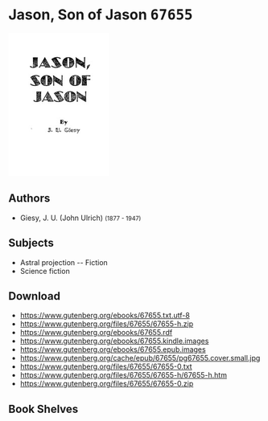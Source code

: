 # Jason, Son of Jason <kbd>67655</kbd>

![](./cover.medium.jpg "")

## Authors


 - Giesy, J. U. (John Ulrich) <small>(1877 - 1947)</small>

## Subjects


 - Astral projection -- Fiction
 - Science fiction

## Download


 - https://www.gutenberg.org/ebooks/67655.txt.utf-8
 - https://www.gutenberg.org/files/67655/67655-h.zip
 - https://www.gutenberg.org/ebooks/67655.rdf
 - https://www.gutenberg.org/ebooks/67655.kindle.images
 - https://www.gutenberg.org/ebooks/67655.epub.images
 - https://www.gutenberg.org/cache/epub/67655/pg67655.cover.small.jpg
 - https://www.gutenberg.org/files/67655/67655-0.txt
 - https://www.gutenberg.org/files/67655/67655-h/67655-h.htm
 - https://www.gutenberg.org/files/67655/67655-0.zip

## Book Shelves


